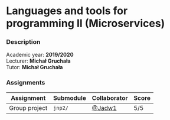 # Languages and tools for programming II (Microservices)

### Description

Academic year: **2019/2020** \
Lecturer: **Michał Gruchała** \
Tutor: **Michał Gruchała**

### Assignments

| Assignment    | Submodule | Collaborator                       | Score |
|---------------|-----------|------------------------------------|-------|
| Group project | `jnp2/`   | [@Jadw1](https://github.com/Jadw1) | 5/5   |

